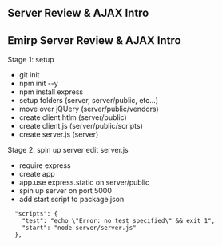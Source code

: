 ## Server Review & AJAX Intro

Emirp Server Review & AJAX Intro
---

Stage 1: setup
- git init
- npm init --y
- npm install express
- setup folders (server, server/public, etc...)
- move over jQUery (server/public/vendors)
- create client.htlm (server/public)
- create client.js (server/public/scripts)
- create server.js (server)

Stage 2: spin up server
edit server.js

- require express
- create app
- app.use express.static on server/public
- spin up server on port 5000
- add start script to package.json

```
  "scripts": {
    "test": "echo \"Error: no test specified\" && exit 1",
    "start": "node server/server.js"
  },
```

